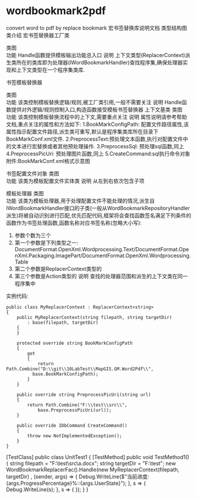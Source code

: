 # wordbookmark2pdf
convert word to pdf by replace bookmark
宏书签替换库说明文档
类型结构图
 类介绍
宏书签替换器工厂类

类图	 
功能	Handle函数提供模板输出功能总入口
说明	上下文类型(ReplacerContext<T>)派生类所在的类库即为处理器(IWordBookmarkHandler<T>)查找程序集,确保处理器实现和上下文类型在一个程序集类库.

书签模板替换器

类图	 
功能	该类控制模板替换逻辑/规则,被工厂类引用,一般不需要关注
说明	Handle函数提供对外逻辑/规则控制入口,构造函数接受模板书签替换器
上下文基类
类图	 
功能	该类控制模板替换流程中的上下文,需要重点关注
说明	属性说明请参考帮助文档,重点关注的属性和方法如下:
1.BookMarkConfigPath: 配置文件路径属性,该属性指示配置文件路径,派生类可重写,默认是程序集类库所在目录下BookMarkConf.xml文件.
2.PreprocessText:预处理文本函数,执行对配置文件中的文本进行宏替换或者其他预处理操作.
3.PreprocessSql: 预处理sql函数,同上
4.PreprocessPicUri: 预处理图片函数,同上
5.CreateCommand:sql执行命令对象
附件:BookMarkConf.xml格式示意图
<?xml version="1.0" encoding="utf-8" ?>
<BookMarkConfs>
  <BookMarkConf name="a">
    <BookMark name="dz_time" type="TEXT" text="hjhj" sql="" url=""></BookMark>
    <BookMark name="districtName2" type="TEXT" text="@SYS.TIME:'yyyyMMdd'" sql="" url=""></BookMark>
    <BookMark name="tu1" type="PICTURE" text="" sql="" url="a.png"></BookMark>
    <BookMark name="d" type="" text="" sql="" url=""></BookMark>
  </BookMarkConf>
</BookMarkConfs>
 
书签配置文件对象
类图	 
功能	该类为模板配置文件实体类
说明	从左到右依次包含子项

模板处理器
类图	 
功能	该类为模板处理器,用于处理配置文件不能处理的情况,派生自IWordBookmarkHandler<T>接口的子类(一般从WordBookmarkRepositoryHandler<T>派生)将被自动识别进行匹配,优先匹配代码,框架将会查找函数签名满足下列条件的函数作为书签处理函数,函数名称对应书签名称(忽略大小写):
1.	参数个数为三个
2.	第一个参数是下列类型之一: DocumentFormat.OpenXml.Wordprocessing.Text/DocumentFormat.OpenXml.Packaging.ImagePart/DocumentFormat.OpenXml.Wordprocessing.Table
3.	第二个参数是ReplacerContext<T>类型的
4.	第三个参数是Action<string>类型的
说明	查找的处理器范围和派生的上下文类在同一程序集中

实例代码:


 
    public class MyReplacerContext : ReplacerContext<string>
    {
        public MyReplacerContext(string filepath, string targetDir)
            : base(filepath, targetDir)
        {
        }
 
        protected override string BookMarkConfigPath
        {
            get
            {
                return Path.Combine("D:\\git\\10LabTest\\MapGIS.GM.Word2Pdf\\",
              base.BookMarkConfigPath);
            }
        }
 
        public override string PreprocessPicUri(string url)
        {
            return Path.Combine("F:\\test\\src\\",
                base.PreprocessPicUri(url));
        }
 
        public override IDbCommand CreateCommand()
        {
            throw new NotImplementedException();
        }
    }
 [TestClass]
    public class UnitTest1
    {
        [TestMethod]
        public void TestMethod1()
        {
            string filepath = "F:\\test\\src\\a.docx";
            string targetDir = "F:\\test";
            new WordBookmarkReplacerFac<string>().Handle(new MyReplacerContext(filepath, targetDir)
                , (sender, args) =>
            {
                Debug.WriteLine($"当前进度:{args.ProgressPercentage}%::{args.UserState}");
            },
                s => { Debug.WriteLine(s); }, s => { });
        }
    }


